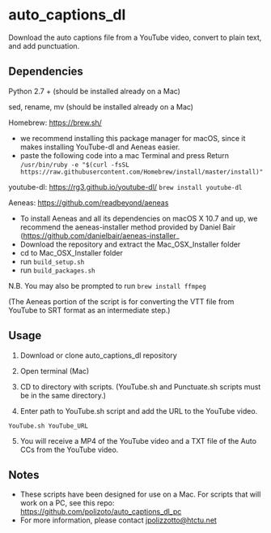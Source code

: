 # auto_captions_dl
Download the auto captions file from a YouTube video, convert to plain text, and add punctuation.

## Dependencies

Python 2.7 + (should be installed already on a Mac)

sed, rename, mv (should be installed already on a Mac)

Homebrew: https://brew.sh/
- we recommend installing this package manager for macOS, since it makes installing YouTube-dl and Aeneas easier.
- paste the following code into a mac Terminal and press Return
`/usr/bin/ruby -e "$(curl -fsSL https://raw.githubusercontent.com/Homebrew/install/master/install)"`

youtube-dl: https://rg3.github.io/youtube-dl/
`brew install youtube-dl`

Aeneas: https://github.com/readbeyond/aeneas
- To install Aeneas and all its dependencies on macOS X 10.7 and up, we recommend the aeneas-installer method provided by Daniel Bair (https://github.com/danielbair/aeneas-installer_
- Download the repository and extract the Mac_OSX_Installer folder
- cd to Mac_OSX_Installer folder
- run `build_setup.sh`
- run `build_packages.sh`

N.B. You may also be prompted to run `brew install ffmpeg`

(The Aeneas portion of the script is for converting the VTT file from YouTube to SRT format as an intermediate step.)

## Usage
1) Download or clone auto_captions_dl repository

2) Open terminal (Mac)

3) CD to directory with scripts. (YouTube.sh and Punctuate.sh scripts must be in the same directory.)

4) Enter path to YouTube.sh script and add the URL to the YouTube video.

`YouTube.sh YouTube_URL`

5) You will receive a MP4 of the YouTube video and a TXT file of the Auto CCs from the YouTube video.

## Notes

- These scripts have been designed for use on a Mac. For scripts that will work on a PC, see this repo: https://github.com/polizoto/auto_captions_dl_pc
- For more information, please contact jpolizzotto@htctu.net
